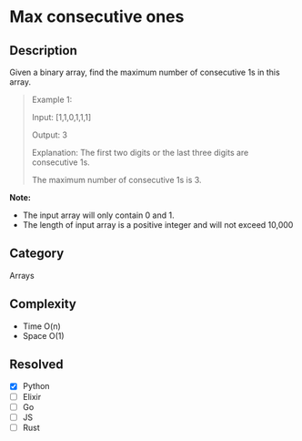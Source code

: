 #  Max consecutive ones


##  Description

Given a binary array, find the maximum number of consecutive 1s in this array.

> Example 1:
> 
> Input: [1,1,0,1,1,1]
> 
> Output: 3
> 
> Explanation: The first two digits or the last three digits are
> consecutive 1s.
> 
> The maximum number of consecutive 1s is 3.

**Note:**

- The input array will only contain 0 and 1.
- The length of input array is a positive integer and will not exceed 10,000

## Category
Arrays

## Complexity
- Time O(n)
- Space O(1)

## Resolved
- [x] Python
- [ ] Elixir
- [ ] Go
- [ ] JS
- [ ] Rust
